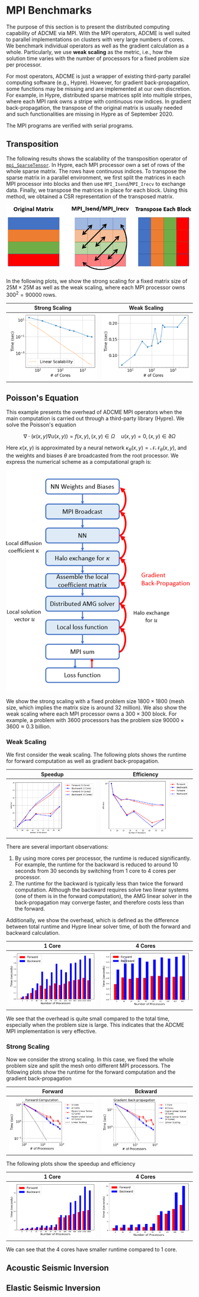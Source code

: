 # MPI Benchmarks

The purpose of this section is to present the distributed computing capability of ADCME via MPI. With the MPI operators, ADCME is well suited to parallel implementations on clusters with very large numbers of cores. We benchmark individual operators as well as the gradient calculation as a whole. Particularly, we use **weak scaling** as the metric, i.e., how the solution time varies with the number of processors for a fixed problem size per processor. 

For most operators, ADCME is just a wrapper of existing third-party parallel computing software (e.g., Hypre). However, for gradient back-propagation, some functions may be missing and are implemented at our own discretion. For example, in Hypre, distributed sparse matrices split into multiple stripes, where each MPI rank owns a stripe with continuous row indices. In gradient back-propagation, the transpose of the original matrix is usually needed and such functionalities are missing in Hypre as of September 2020. 

The MPI programs are verified with serial programs. 

## Transposition


The following results shows the scalability of the transposition operator of [`mpi_SparseTensor`](@ref). In Hypre, each MPI processor own a set of rows of the whole sparse matrix. The rows have continuous indices. To transpose the sparse matrix in a parallel environment, we first split the matrices in each MPI processor into blocks and then use `MPI_Isend`/`MPI_Irecv` to exchange data. Finally, we transpose the matrices in place for each block. Using this method, we obtained a CSR representation of the transposed matrix. 


![](https://github.com/ADCMEMarket/ADCMEImages/blob/master/ADCME/mpi/mpi_transpose.png?raw=true)

In the following plots, we show the strong scaling for a fixed matrix size of $25\text{M} \times 25\text{M}$ as well as the weak scaling, where each MPI processor owns $300^2=90000$ rows. 

| Strong Scaling | Weak Scaling |
|----------------|--------------|
|    ![](https://github.com/ADCMEMarket/ADCMEImages/blob/master/ADCME/mpi/transpose_strong.png?raw=true)            |      ![](https://github.com/ADCMEMarket/ADCMEImages/blob/master/ADCME/mpi/transpose_weak.png?raw=true)        |

## Poisson's Equation

This example presents the overhead of ADCME MPI operators when the main computation is carried out through a third-party library (Hypre). We solve the Poisson's equation 

$$\nabla \cdot (\kappa(x, y) \nabla u(x,y)) = f(x, y), (x,y) \in \Omega \quad u(x,y) = 0, (x,y) \in \partial \Omega$$

Here $\kappa(x, y)$ is approximated by a neural network $\kappa_\theta(x,y) = \mathcal{NN}_\theta(x,y)$, and the weights and biases $\theta$ are broadcasted from the root processor. We express the numerical scheme as a computational graph is:

![](https://github.com/ADCMEMarket/ADCMEImages/blob/master/ADCME/mpi/poisson_cg.png?raw=true) 



We show the strong scaling with a fixed problem size $1800 \times 1800$ (mesh size, which implies the matrix size is around 32 million). We also show the weak scaling where each MPI processor owns a $300\times 300$ block. For example, a problem with 3600 processors has the problem size $90000\times 3600 \approx 0.3$ billion.

### Weak Scaling

We first consider the weak scaling. The following plots shows the runtime for forward computation as well as gradient back-propagation. 

| Speedup | Efficiency |
|----------------|--------------|
|    ![](https://github.com/ADCMEMarket/ADCMEImages/blob/master/ADCME/mpi/speedup_core14.png?raw=true)            |      ![](https://github.com/ADCMEMarket/ADCMEImages/blob/master/ADCME/mpi/efficiency_core14.png?raw=true)        |

There are several important observations:

1. By using more cores per processor, the runtime is reduced significantly. For example, the runtime for the backward is reduced to around 10 seconds from 30 seconds by switching from 1 core to 4 cores per processor. 
2. The runtime for the backward is typically less than twice the forward computation. Although the backward requires solve two linear systems (one of them is in the forward computation), the AMG linear solver in the back-propagation may converge faster, and therefore costs less than the forward. 

Additionally, we show the overhead, which is defined as the difference between total runtime and Hypre linear solver time, of both the forward and backward calculation. 

| 1 Core | 4 Cores |
|----------------|--------------|
|    ![](https://github.com/ADCMEMarket/ADCMEImages/blob/master/ADCME/mpi/overhead_core1.png?raw=true)            |      ![](https://github.com/ADCMEMarket/ADCMEImages/blob/master/ADCME/mpi/overhead_core4.png?raw=true)        |

We see that the overhead is quite small compared to the total time, especially when the problem size is large. This indicates that the ADCME MPI implementation is very effective. 

### Strong Scaling

Now we consider the strong scaling. In this case, we fixed the whole problem size and split the mesh onto different MPI processors. The following plots show the runtime for the forward computation and the gradient back-propagation

| Forward | Bckward |
|----------------|--------------|
|    ![](https://github.com/ADCMEMarket/ADCMEImages/blob/master/ADCME/mpi/serial_forward.png?raw=true)            |      ![](https://github.com/ADCMEMarket/ADCMEImages/blob/master/ADCME/mpi/serial_backward.png?raw=true)        |


The following plots show the speedup and efficiency 


| 1 Core | 4 Cores |
|----------------|--------------|
|    ![](https://github.com/ADCMEMarket/ADCMEImages/blob/master/ADCME/mpi/time_core1.png?raw=true)            |      ![](https://github.com/ADCMEMarket/ADCMEImages/blob/master/ADCME/mpi/time_core4.png?raw=true)        |


We can see that the 4 cores have smaller runtime compared to 1 core. 



## Acoustic Seismic Inversion

## Elastic Seismic Inversion



